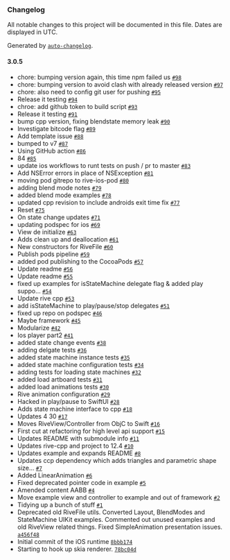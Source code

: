 ### Changelog

All notable changes to this project will be documented in this file. Dates are displayed in UTC.

Generated by [`auto-changelog`](https://github.com/CookPete/auto-changelog).

#### 3.0.5

- chore: bumping version again, this time npm failed us [`#98`](https://github.com/yunusefendi52/rive-ios/pull/98)
- chore: bumping version to avoid clash with already released version [`#97`](https://github.com/yunusefendi52/rive-ios/pull/97)
- chore: also need to config git user for pushing [`#95`](https://github.com/yunusefendi52/rive-ios/pull/95)
- Release it testing [`#94`](https://github.com/yunusefendi52/rive-ios/pull/94)
- chroe: add github token to build script [`#93`](https://github.com/yunusefendi52/rive-ios/pull/93)
- Release it testing [`#91`](https://github.com/yunusefendi52/rive-ios/pull/91)
- bump cpp version, fixing blendstate memory leak [`#90`](https://github.com/yunusefendi52/rive-ios/pull/90)
- Investigate bitcode flag [`#89`](https://github.com/yunusefendi52/rive-ios/pull/89)
- Add template issue [`#88`](https://github.com/yunusefendi52/rive-ios/pull/88)
- bumped to v7 [`#87`](https://github.com/yunusefendi52/rive-ios/pull/87)
- Using GitHub action [`#86`](https://github.com/yunusefendi52/rive-ios/pull/86)
- 84 [`#85`](https://github.com/yunusefendi52/rive-ios/pull/85)
- update ios workflows to runt tests on push / pr to master [`#83`](https://github.com/yunusefendi52/rive-ios/pull/83)
- Add NSError errors in place of NSException [`#81`](https://github.com/yunusefendi52/rive-ios/pull/81)
- moving pod gitrepo to rive-ios-pod [`#80`](https://github.com/yunusefendi52/rive-ios/pull/80)
- adding blend mode notes [`#79`](https://github.com/yunusefendi52/rive-ios/pull/79)
- added blend mode examples [`#78`](https://github.com/yunusefendi52/rive-ios/pull/78)
- updated cpp revision to include androids exit time fix [`#77`](https://github.com/yunusefendi52/rive-ios/pull/77)
- Reset [`#75`](https://github.com/yunusefendi52/rive-ios/pull/75)
- On state change updates [`#71`](https://github.com/yunusefendi52/rive-ios/pull/71)
- updating podspec for ios [`#69`](https://github.com/yunusefendi52/rive-ios/pull/69)
- View de initialize [`#63`](https://github.com/yunusefendi52/rive-ios/pull/63)
- Adds clean up and deallocation [`#61`](https://github.com/yunusefendi52/rive-ios/pull/61)
- New constructors for RiveFile [`#60`](https://github.com/yunusefendi52/rive-ios/pull/60)
- Publish pods pipeline [`#59`](https://github.com/yunusefendi52/rive-ios/pull/59)
- added pod publishing to the CocoaPods [`#57`](https://github.com/yunusefendi52/rive-ios/pull/57)
- Update readme [`#56`](https://github.com/yunusefendi52/rive-ios/pull/56)
- Update readme [`#55`](https://github.com/yunusefendi52/rive-ios/pull/55)
- fixed up examples for isStateMachine delegate flag & added play suppo… [`#54`](https://github.com/yunusefendi52/rive-ios/pull/54)
- Update rive cpp [`#53`](https://github.com/yunusefendi52/rive-ios/pull/53)
- add isStateMachine to play/pause/stop delegates [`#51`](https://github.com/yunusefendi52/rive-ios/pull/51)
- fixed up repo on podspec [`#46`](https://github.com/yunusefendi52/rive-ios/pull/46)
- Maybe framework [`#45`](https://github.com/yunusefendi52/rive-ios/pull/45)
- Modularize [`#42`](https://github.com/yunusefendi52/rive-ios/pull/42)
- Ios player part2 [`#41`](https://github.com/yunusefendi52/rive-ios/pull/41)
- added state change events [`#38`](https://github.com/yunusefendi52/rive-ios/pull/38)
- adding delgate tests [`#36`](https://github.com/yunusefendi52/rive-ios/pull/36)
- added state machine instance tests [`#35`](https://github.com/yunusefendi52/rive-ios/pull/35)
- added state machine configuration tests [`#34`](https://github.com/yunusefendi52/rive-ios/pull/34)
- adding tests for loading state machines [`#32`](https://github.com/yunusefendi52/rive-ios/pull/32)
- added load artboard tests [`#31`](https://github.com/yunusefendi52/rive-ios/pull/31)
- added load animations tests [`#30`](https://github.com/yunusefendi52/rive-ios/pull/30)
- Rive animation configuration [`#29`](https://github.com/yunusefendi52/rive-ios/pull/29)
- Hacked in play/pause to SwiftUI [`#28`](https://github.com/yunusefendi52/rive-ios/pull/28)
- Adds state machine interface to cpp [`#18`](https://github.com/yunusefendi52/rive-ios/pull/18)
- Updates 4 30 [`#17`](https://github.com/yunusefendi52/rive-ios/pull/17)
- Moves RiveView/Controller from ObjC to Swift [`#16`](https://github.com/yunusefendi52/rive-ios/pull/16)
- First cut at refactoring for high level api support [`#15`](https://github.com/yunusefendi52/rive-ios/pull/15)
- Updates README with submodule info [`#11`](https://github.com/yunusefendi52/rive-ios/pull/11)
- Updates rive-cpp and project to 12.4 [`#10`](https://github.com/yunusefendi52/rive-ios/pull/10)
- Updates example and expands README [`#8`](https://github.com/yunusefendi52/rive-ios/pull/8)
- Updates ccp dependency which adds triangles and parametric shape size… [`#7`](https://github.com/yunusefendi52/rive-ios/pull/7)
- Added LinearAnimation [`#6`](https://github.com/yunusefendi52/rive-ios/pull/6)
- Fixed deprecated pointer code in example [`#5`](https://github.com/yunusefendi52/rive-ios/pull/5)
- Amended content AABB [`#4`](https://github.com/yunusefendi52/rive-ios/pull/4)
- Move example view and controller to example and out of framework [`#2`](https://github.com/yunusefendi52/rive-ios/pull/2)
- Tidying up a bunch of stuff [`#1`](https://github.com/yunusefendi52/rive-ios/pull/1)
- Deprecated old RiveFile utils. Converted Layout, BlendModes and StateMachine UIKit examples. Commented out unused examples and old RiveView related things. Fixed SimpleAnimation presentation issues. [`a456f48`](https://github.com/yunusefendi52/rive-ios/commit/a456f4850b8de192103b36a0704acb6716254f08)
- Initial commit of the iOS runtime [`8bbb174`](https://github.com/yunusefendi52/rive-ios/commit/8bbb174471fd2fa17a754540ccfbfe28d0c20c31)
- Starting to hook up skia renderer. [`78bc04d`](https://github.com/yunusefendi52/rive-ios/commit/78bc04d426b13e697137970f4ac8d53809682e3b)
